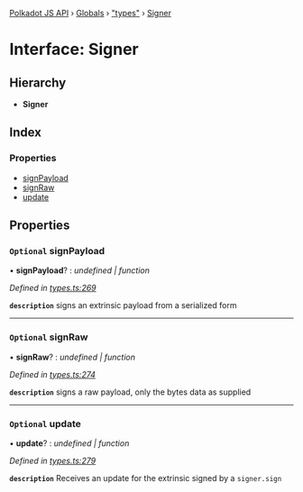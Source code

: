 [Polkadot JS API](../README.md) › [Globals](../globals.md) › ["types"](../modules/_types_.md) › [Signer](_types_.signer.md)

# Interface: Signer

## Hierarchy

* **Signer**

## Index

### Properties

* [signPayload](_types_.signer.md#optional-signpayload)
* [signRaw](_types_.signer.md#optional-signraw)
* [update](_types_.signer.md#optional-update)

## Properties

### `Optional` signPayload

• **signPayload**? : *undefined | function*

*Defined in [types.ts:269](https://github.com/polkadot-js/api/blob/7f39c573ce/packages/api/src/types.ts#L269)*

**`description`** signs an extrinsic payload from a serialized form

___

### `Optional` signRaw

• **signRaw**? : *undefined | function*

*Defined in [types.ts:274](https://github.com/polkadot-js/api/blob/7f39c573ce/packages/api/src/types.ts#L274)*

**`description`** signs a raw payload, only the bytes data as supplied

___

### `Optional` update

• **update**? : *undefined | function*

*Defined in [types.ts:279](https://github.com/polkadot-js/api/blob/7f39c573ce/packages/api/src/types.ts#L279)*

**`description`** Receives an update for the extrinsic signed by a `signer.sign`
